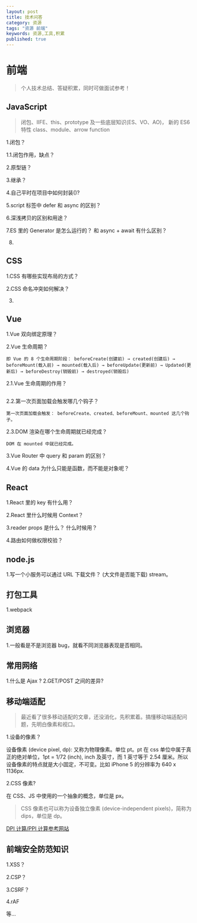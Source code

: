 ```yaml
---
layout: post
title: 技术问答
category: 资源
tags: "资源 前端"
keywords: 资源,工具,积累
published: true
---
```


# 前端

> 个人技术总结、答疑积累，同时可做面试参考！

## JavaScript

>闭包、IIFE、this、prototype 及一些底层知识(ES、VO、AO)， 新的 ES6 特性 class、module、arrow function

1.闭包？

1.1.闭包作用，缺点？

2.原型链？

3.继承？

4.自己平时在项目中如何封装()?

5.script 标签中 defer 和 async 的区别？

6.深浅拷贝的区别和用途？

7.ES 里的 Generator 是怎么运行的？ 和 async + await 有什么区别？

8.

## CSS

1.CSS 有哪些实现布局的方式？

2.CSS 命名冲突如何解决？

3.

## Vue

1.Vue 双向绑定原理？

2.Vue 生命周期？

```
即 Vue 的 8 个生命周期阶段： beforeCreate(创建前) → created(创建后) → beforeMount(载入前) → mounted(载入后) → beforeUpdate(更新前) → Updated(更新后) → beforeDestroy(销毁前) → destroyed(销毁后)
```

2.1.Vue 生命周期的作用？

```

```

2.2.第一次页面加载会触发哪几个钩子？

```
第一次页面加载会触发： beforeCreate、created、beforeMount、mounted 这几个钩子。
```

2.3.DOM 渲染在哪个生命周期就已经完成？

```
DOM 在 mounted 中就已经完成。
```

3.Vue Router 中 query 和 param 的区别？

4.Vue 的 data 为什么只能是函数，而不能是对象呢？

## React

1.React 里的 key 有什么用？

2.React 里什么时候用 Context？

3.reader props 是什么？ 什么时候用？

4.路由如何做权限校验？

## node.js

1.写一个小服务可以通过 URL 下载文件？ (大文件是否能下载) stream。

## 打包工具

1.webpack

## 浏览器

1.一般看是不是浏览器 bug，就看不同浏览器表现是否相同。

## 常用网络

1.什么是 Ajax ?
2.GET/POST 之间的差异?

## 移动端适配

>最近看了很多移动适配的文章，还没消化，先积累着。搞懂移动端适配问题，先明白像素和视口。

1.设备的像素？

设备像素 (device pixel, dp): 又称为物理像素。单位 pt。pt 在 css 单位中属于真正的绝对单位，1pt = 1/72 (inch), inch 及英寸，而 1 英寸等于 2.54 厘米。所以设备像素的特点就是大小固定，不可变。比如 iPhone 5 的分辨率为 640 x 1136px.

2.CSS 像素?

在 CSS、JS 中使用的一个抽象的概念，单位是 px。
>CSS 像素也可以称为设备独立像素 (device-independent pixels)，简称为 dips，单位是 dp。



[DPI 计算/PPI 计算参考网站](https://www.sven.de/dpi/)

## 前端安全防范知识

1.XSS？

2.CSP？

3.CSRF？

4.rAF 

等...
